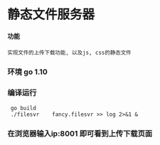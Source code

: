 # 静态文件服务器

#### 功能 
    实现文件的上传下载功能, 以及js, css的静态文件

### 环境 go 1.10

### 编译运行
     go build
     ./filesvr    fancy.filesvr >> log 2>&1 &

### 在浏览器输入ip:8001 即可看到上传下载页面
